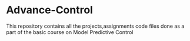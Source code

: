 # Advance-Control
This repository contains  all the projects,assignments code files done as a part of the basic course on Model Predictive Control 


